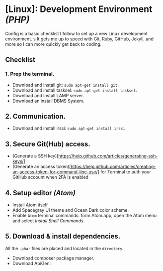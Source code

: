 [Linux]: Development Environment *(PHP)*
=================================

Config is a basic checklist I follow to set up a new Linux development environment. s
It gets me up to speed with Git, Ruby, GitHub, Jekyll, and more so I can more quickly get back to coding.

## Checklist

### 1. Prep the terminal.

- Download and install git: `sudo apt-get install git`.
- Download and install tasksel: `sudo apt-get install tasksel`.
- Download and install LAMP server.
- Download an install DBMS System.

## 2. Communication.

- Download and install irssi: `sudo apt-get install irssi`

## 3. Secure Git(Hub) access.
- (Generate a SSH key)[https://help.github.com/articles/generating-ssh-keys/]
- (Generate an access token)[https://help.github.com/articles/creating-an-access-token-for-command-line-use/] for Terminal to auth your GitHub  account when 2FA is enabled

## 4. Setup editor *(Atom)*

- Install Atom itself
- Add Spacegray UI theme and Ocean Dark color scheme.
- Enable `Atom` terminal commands: form Atom.app, open the Atom menu and select *Install Shell Commands*.

## 5. Download & install dependencies.

All the `.phar` files are placed and located in the `directory`.

- Download composer package manager.
- Download ApiGen:
